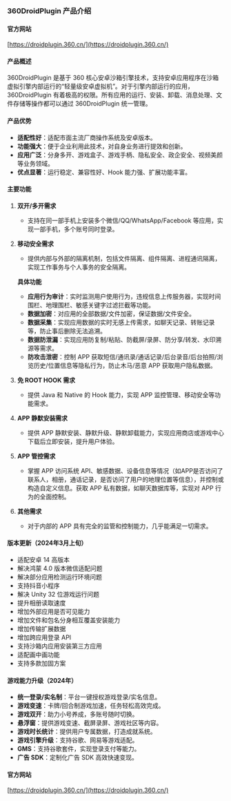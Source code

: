 ### 360DroidPlugin 产品介绍

#### 官方网站
[https://droidplugin.360.cn/](https://droidplugin.360.cn/)

#### 产品概述
360DroidPlugin 是基于 360 核心安卓沙箱引擎技术，支持安卓应用程序在沙箱虚拟引擎内部运行的“轻量级安卓虚拟机”。对于引擎内部运行的应用，360DroidPlugin 有着极高的权限。所有应用的运行、安装、卸载、消息处理、文件存储等操作都可以通过 360DroidPlugin 统一管理。

#### 产品优势
- **适配性好**：适配市面主流厂商操作系统及安卓版本。
- **功能强大**：便于企业利用此技术，对自身业务进行提效和创新。
- **应用广泛**：分身多开、游戏盒子、游戏手柄、隐私安全、政企安全、视频美颜等业务领域。
- **优点显著**：运行稳定、兼容性好、Hook 能力强、扩展功能丰富。

#### 主要功能
1. **双开/多开需求**
   - 支持在同一部手机上安装多个微信/QQ/WhatsApp/Facebook 等应用，实现一部手机，多个账号同时登录。

2. **移动安全需求**
   - 提供内部与外部的隔离机制，包括文件隔离、组件隔离、进程通讯隔离，实现工作事务与个人事务的安全隔离。
   
   **具体功能**
   - **应用行为审计**：实时监测用户使用行为，违规信息上传服务器，实现时间围栏、地理围栏、敏感关键字过滤拦截等功能。
   - **数据加密**：对应用的全部数据/文件加密，保证数据/文件安全。
   - **数据采集**：实现应用数据的实时无感上传需求，如聊天记录、转账记录等，防止事后删除无法追溯。
   - **数据防泄漏**：实现应用防复制/粘贴、防截屏/录屏、防分享/转发、水印溯源等需求。
   - **防攻击泄密**：控制 APP 获取短信/通讯录/通话记录/后台录音/后台拍照/浏览历史/位置信息等隐私行为，防止木马/恶意 APP 获取用户隐私数据。

3. **免 ROOT HOOK 需求**
   - 提供 Java 和 Native 的 Hook 能力，实现 APP 监控管理、移动安全等功能需求。

4. **APP 静默安装需求**
   - 提供 APP 静默安装、静默升级、静默卸载能力，实现应用商店或游戏中心下载后立即安装，提升用户体验。

5. **APP 管控需求**
   - 掌握 APP 访问系统 API、敏感数据、设备信息等情况（如APP是否访问了联系人，相册，通话记录，是否访问了用户的地理位置等信息），并控制或构造自定义信息。获取 APP 私有数据，如聊天数据库等，实现对 APP 行为的全面控制。

6. **其他需求**
   - 对于内部的 APP 具有完全的监管和控制能力，几乎能满足一切需求。

#### 版本更新（2024年3月上旬）
- 适配安卓 14 高版本
- 解决鸿蒙 4.0 版本微信适配问题
- 解决部分应用检测运行环境问题
- 支持抖音小程序
- 解决 Unity 32 位游戏运行问题
- 提升相册读取速度
- 增加外部应用是否可见能力
- 增加文件和包名分身相互覆盖安装能力
- 增加传输扩展数据
- 增加跨应用登录 API
- 支持沙箱内应用安装第三方应用
- 适配画中画功能
- 支持多款加固方案

#### 游戏能力升级（2024年）
- **统一登录/实名制**：平台一键授权游戏登录/实名信息。
- **游戏变速**：卡牌/回合制游戏加速，任务轻松高效完成。
- **游戏双开**：助力小号养成，多账号随时切换。
- **悬浮窗**：提供游戏变速、截屏录屏、游戏社区等内容。
- **游戏时长统计**：提供用户专属数据，打造成就系统。
- **游戏引擎升级**：支持谷歌、网易等游戏适配。
- **GMS**：支持谷歌套件，实现登录支付等能力。
- **广告 SDK**：定制化广告 SDK 高效快速变现。

#### 官方网站
[https://droidplugin.360.cn/](https://droidplugin.360.cn/)
